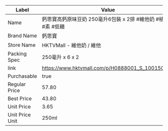 | Label           | Value                                           |
| --------------- | ----------------------------------------------- |
| Name            | 鈣思寶高鈣原味豆奶 250毫升6包裝 x 2排 #維他奶 #植物奶 #素 #低糖        |
| Brand Name      | 鈣思寶                                             |
| Store Name      | HKTVMall - 維他奶 / 維他                             |
| Packing Spec    | 250毫升 x 6 x 2                                   |
| link            | https://www.hktvmall.com/p/H0888001_S_10015024A |
| Purchasable     | true                                            |
| Regular Price   | 57.80                                           |
| Best Price      | 43.80                                           |
| Unit Price      | 3.65                                            |
| Unit Price Unit | 250ml                                           |
